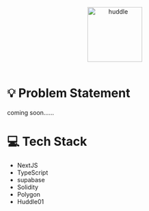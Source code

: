 <div align="center">
  <img alt="huddle" src="https://pbs.twimg.com/media/FwMoaTuWIAch8j1.jpg:large" height="128" />
</div>
<br>






# 💡 **Problem Statement**

coming soon......





<!-- # 💪 **Challenges Faced 

Integrating the Lighthouse SDK was a challenging task that required a lot of effort and attention to detail. Initially, I found it difficult to navigate through the documentation and understand the technicalities involved in the integration process. However, I persevered by reading the documentation multiple times and seeking help from the development team in the Discord channel.

One of the major challenges I faced was configuring the SDKs to work with our project's requirements. It took a considerable amount of time and experimentation to get everything working correctly. Moreover, there were some small but tricky technical hurdles that I encountered along the way, which required debugging and troubleshooting to resolve. -->



# 💻 **Tech Stack**

- NextJS
- TypeScript
- supabase
- Solidity
- Polygon
- Huddle01

<!-- # Tracks 
- Best Gated Content Platform
- Build using LightHouse SDK -->
